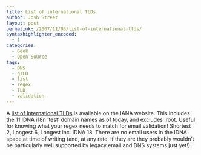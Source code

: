```yaml
---
title: List of international TLDs
author: Josh Street
layout: post
permalink: /2007/11/03/list-of-international-tlds/
syntaxhighlighter_encoded:
  - 1
categories:
  - Geek
  - Open Source
tags:
  - DNS
  - gTLD
  - list
  - regex
  - TLD
  - validation
---
```

A [list of International TLDs][1] is available on the IANA website. This includes the 11 IDNA i18n &#8216;test&#8217; domain names as of today, and excludes .root. Useful for knowing what your regex needs to match for email validation! Shortest 2, Longest 6, Longest inc. IDNA 18. There are no email users in the IDNA space at time of writing (and, at any rate, if they are they probably wouldn&#8217;t be particularly well supported by legacy email and DNS systems just yet!).

 [1]: http://data.iana.org/TLD/tlds-alpha-by-domain.txt